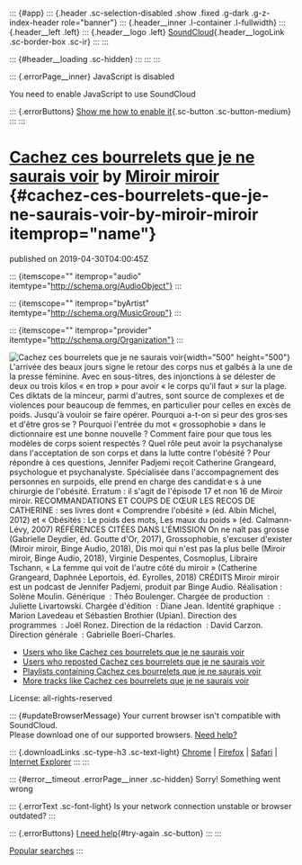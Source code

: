 ::: {#app}
::: {.header .sc-selection-disabled .show .fixed .g-dark .g-z-index-header role="banner"}
::: {.header__inner .l-container .l-fullwidth}
::: {.header__left .left}
::: {.header__logo .left}
[SoundCloud](/ "Home"){.header__logoLink .sc-border-box .sc-ir}
:::
:::

::: {#header__loading .sc-hidden}
:::
:::
:::

::: {.errorPage__inner}
JavaScript is disabled

You need to enable JavaScript to use SoundCloud

::: {.errorButtons}
[Show me how to enable it](http://www.enable-javascript.com/){.sc-button
.sc-button-medium}
:::
:::

[Cachez ces bourrelets que je ne saurais voir](/miroir-miroir/cachez-ces-bourrelets-que-je) by [Miroir miroir](/miroir-miroir) {#cachez-ces-bourrelets-que-je-ne-saurais-voir-by-miroir-miroir itemprop="name"}
==============================================================================================================================

published on 2019-04-30T04:00:45Z

::: {itemscope="" itemprop="audio" itemtype="http://schema.org/AudioObject"}
:::

::: {itemscope="" itemprop="byArtist" itemtype="http://schema.org/MusicGroup"}
:::

::: {itemscope="" itemprop="provider" itemtype="http://schema.org/Organization"}
:::

![Cachez ces bourrelets que je ne saurais
voir](https://i1.sndcdn.com/artworks-000527841009-5p4ao8-t500x500.jpg){width="500"
height="500"} L'arrivée des beaux jours signe le retour des corps nus et
galbés à la une de la presse féminine. Avec en sous-titres, des
injonctions à se délester de deux ou trois kilos «&nbsp;en trop&nbsp;»
pour avoir «&nbsp;le corps qu'il faut&nbsp;» sur la plage. Ces diktats
de la minceur, parmi d'autres, sont source de complexes et de violences
pour beaucoup de femmes, en particulier pour celles en excès de poids.
Jusqu'à vouloir se faire opérer. Pourquoi a-t-on si peur des gros·ses et
d'être gros·se&nbsp;? Pourquoi l'entrée du mot
«&nbsp;grossophobie&nbsp;» dans le dictionnaire est une bonne
nouvelle&nbsp;? Comment faire pour que tous les modèles de corps soient
respectés&nbsp;? Quel rôle peut avoir la psychanalyse dans l'acceptation
de son corps et dans la lutte contre l'obésité&nbsp;? Pour répondre à
ces questions, Jennifer Padjemi reçoit Catherine Grangeard, psychologue
et psychanalyste. Spécialisée dans l'accompagnement des personnes en
surpoids, elle prend en charge des candidat·e·s à une chirurgie de
l'obésité. Erratum&nbsp;: il s'agit de l'épisode 17 et non 16 de Miroir
miroir. RECOMMANDATIONS ET COUPS DE CŒUR LES RECOS DE CATHERINE&nbsp;:
ses livres dont «&nbsp;Comprendre l'obésité&nbsp;» (éd. Albin Michel,
2012) et «&nbsp;Obésités&nbsp;: Le poids des mots, Les maux du
poids&nbsp;» (éd. Calmann-Lévy, 2007) RÉFÉRENCES CITÉES DANS L'ÉMISSION
On ne naît pas grosse (Gabrielle Deydier, éd. Goutte d'Or, 2017),
Grossophobie, s'excuser d'exister (Miroir miroir, Binge Audio, 2018),
Dis moi qui n'est pas la plus belle (Miroir miroir, Binge Audio, 2018),
Virginie Despentes, Cosmoplus, Libraire Tschann, «&nbsp;La femme qui
voit de l'autre côté du miroir&nbsp;» (Catherine Grangeard, Daphnée
Leportois, éd. Eyrolles, 2018) CRÉDITS Miroir miroir est un podcast de
Jennifer Padjemi, produit par Binge Audio. Réalisation&nbsp;: Solène
Moulin. Générique&nbsp;&nbsp;: Théo Boulenger. Chargée de
production&nbsp;&nbsp;: Juliette Livartowski. Chargée
d'édition&nbsp;&nbsp;: Diane Jean. Identité graphique&nbsp;&nbsp;:
Marion Lavedeau et Sébastien Brothier (Upian). Direction des
programmes&nbsp;&nbsp;: Joël Ronez. Direction de la
rédaction&nbsp;&nbsp;: David Carzon. Direction générale&nbsp;&nbsp;:
Gabrielle Boeri-Charles.

-   [Users who like Cachez ces bourrelets que je ne saurais
    voir](/miroir-miroir/cachez-ces-bourrelets-que-je/likes)
-   [Users who reposted Cachez ces bourrelets que je ne saurais
    voir](/miroir-miroir/cachez-ces-bourrelets-que-je/reposts)
-   [Playlists containing Cachez ces bourrelets que je ne saurais
    voir](/miroir-miroir/cachez-ces-bourrelets-que-je/sets)
-   [More tracks like Cachez ces bourrelets que je ne saurais
    voir](/miroir-miroir/cachez-ces-bourrelets-que-je/recommended)

License: all-rights-reserved

::: {#updateBrowserMessage}
Your current browser isn\'t compatible with SoundCloud.\
Please download one of our supported browsers. [Need
help?](https://help.soundcloud.com/hc/articles/115003564308-Technical-requirements)

::: {.downloadLinks .sc-type-h3 .sc-text-light}
[Chrome](http://google.com/chrome "Chrome") \|
[Firefox](http://firefox.com "Firefox") \|
[Safari](http://apple.com/safari "Safari") \| [Internet
Explorer](http://windows.microsoft.com/ie "Internet Explorer")
:::
:::

::: {#error__timeout .errorPage__inner .sc-hidden}
Sorry! Something went wrong

::: {.errorText .sc-font-light}
Is your network connection unstable or browser outdated?
:::

::: {.errorButtons}
[I need help](https://help.soundcloud.com){#try-again .sc-button}
:::
:::

[Popular searches](/popular/searches "Popular searches")
:::
